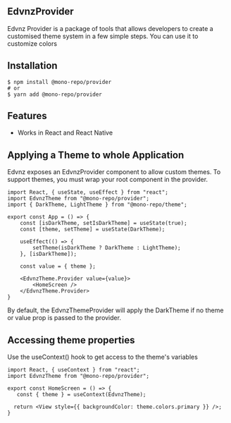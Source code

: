 ## EdvnzProvider

Edvnz Provider is a package of tools that allows developers to create a customised theme system in a few simple steps. You can use it to customize colors

## Installation

```
$ npm install @mono-repo/provider
# or
$ yarn add @mono-repo/provider
```

## Features

- Works in React and React Native

## Applying a Theme to whole Application

Edvnz exposes an EdvnzProvider component to allow custom themes. To support themes, you must wrap your root component in the provider.

```
import React, { useState, useEffect } from "react";
import EdvnzTheme from "@mono-repo/provider";
import { DarkTheme, LightTheme } from "@mono-repo/theme";

export const App = () => {
    const [isDarkTheme, setIsDarkTheme] = useState(true);
    const [theme, setTheme] = useState(DarkTheme);

    useEffect(() => {
        setTheme(isDarkTheme ? DarkTheme : LightTheme);
    }, [isDarkTheme]);

    const value = { theme };

    <EdvnzTheme.Provider value={value}>
        <HomeScreen />
    </EdvnzTheme.Provider>
}

```

By default, the EdvnzThemeProvider will apply the DarkTheme if no theme or value prop is passed to the provider.

## Accessing theme properties

Use the useContext() hook to get access to the theme's variables

```
import React, { useContext } from "react";
import EdvnzTheme from "@mono-repo/provider";

export const HomeScreen = () => {
   const { theme } = useContext(EdvnzTheme);

  return <View style={{ backgroundColor: theme.colors.primary }} />;
}
```
